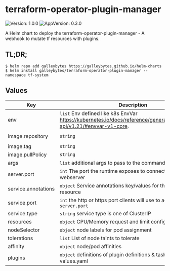 # terraform-operator-plugin-manager

![Version: 1.0.0](https://img.shields.io/badge/Version-1.0.0-informational?style=flat-square) ![AppVersion: 0.3.0](https://img.shields.io/badge/AppVersion-0.3.0-informational?style=flat-square)

A Helm chart to deploy the terraform-operator-plugin-manager - A webhook to mutate tf resources with plugins.

## TL;DR;

```console
$ helm repo add galleybytes https://galleybytes.github.io/helm-charts
$ helm install galleybytes/terraform-operator-plugin-manager --namespace tf-system
```

## Values

| Key | Description | Default |
|---|---|---|
| env | `list` Env defined like k8s EnvVar https://kubernetes.io/docs/reference/generated/kubernetes-api/v1.21/#envvar-v1-core. | `[]` |
| image.repository | `string`  | `"ghcr.io/galleybytes/terraform-operator-plugin-manager"` |
| image.tag | `string`  | `"0.3.0"` |
| image.pullPolicy | `string`  | `"IfNotPresent"` |
| args | `list` additional args to pass to the command | `[]` |
| server.port | `int` The port the runtime exposes to connect to the webserver | `8443` |
| service.annotations | `object` Service annotations key/values for the service resource | `{}` |
| service.port | `int` the http or https port clients will use to access the `server.port` | `443` |
| service.type | `string` service type is one of ClusterIP | LoadBalancer | NodePort | `"ClusterIP"` |
| resources | `object` CPU/Memory request and limit configuration | `{}` |
| nodeSelector | `object` node labels for pod assignment | `{}` |
| tolerations | `list` List of node taints to tolerate | `[]` |
| affinity | `object` node/pod affinities | `{}` |
| plugins | `object` definitions of plugin definitions & task options. See values.yaml | `{}` |
